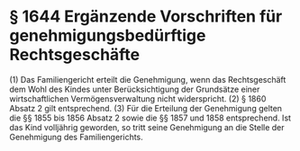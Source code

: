 # § 1644 Ergänzende Vorschriften für genehmigungsbedürftige Rechtsgeschäfte
(1) Das Familiengericht erteilt die Genehmigung, wenn das Rechtsgeschäft dem Wohl des Kindes unter Berücksichtigung der Grundsätze einer wirtschaftlichen Vermögensverwaltung nicht widerspricht.
(2) § 1860 Absatz 2 gilt entsprechend.
(3) Für die Erteilung der Genehmigung gelten die §§ 1855 bis 1856 Absatz 2 sowie die §§ 1857 und 1858 entsprechend. Ist das Kind volljährig geworden, so tritt seine Genehmigung an die Stelle der Genehmigung des Familiengerichts.